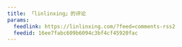 ```yaml
---
title: 「linlinxing」的评论
params:
  feedlink: https://linlinxing.com/?feed=comments-rss2
  feedid: 16ee7fabc609b6094c3bf4cf45920fac
---
```

